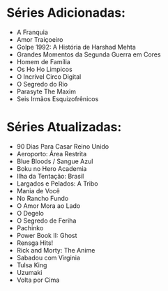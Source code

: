 # Séries Adicionadas:

- A Franquia
- Amor Traiçoeiro
- Golpe 1992: A História de Harshad Mehta
- Grandes Momentos da Segunda Guerra em Cores
- Homem de Família
- Os Ho Ho Limpicos
- O Incrível Circo Digital
- O Segredo do Rio
- Parasyte The Maxim
- Seis Irmãos Esquizofrênicos

# Séries Atualizadas:

- 90 Dias Para Casar Reino Unido
- Aeroporto: Área Restrita
- Blue Bloods / Sangue Azul
- Boku no Hero Academia
- Ilha da Tentação: Brasil
- Largados e Pelados: A Tribo
- Mania de Você
- No Rancho Fundo
- O Amor Mora ao Lado
- O Degelo
- O Segredo de Feriha
- Pachinko
- Power Book II: Ghost
- Rensga Hits!
- Rick and Morty: The Anime
- Sabadou com Virginia
- Tulsa King
- Uzumaki
- Volta por Cima
